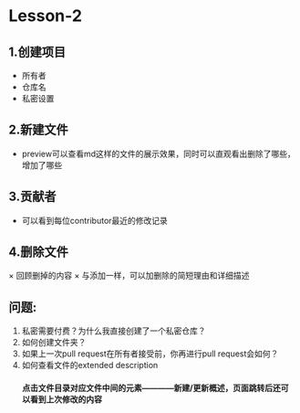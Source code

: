 # Lesson-2

## 1.创建项目
  * 所有者
  * 仓库名
  * 私密设置

## 2.新建文件
  * preview可以查看md这样的文件的展示效果，同时可以直观看出删除了哪些，增加了哪些
  
## 3.贡献者
  * 可以看到每位contributor最近的修改记录
  
## 4.删除文件
  × 回顾删掉的内容
  × 与添加一样，可以加删除的简短理由和详细描述




## 问题:
  1. 私密需要付费？为什么我直接创建了一个私密仓库？
  2. 如何创建文件夹？
  3. 如果上一次pull request在所有者接受前，你再进行pull request会如何？
  4. 如何查看文件的extended description
      #### 点击文件目录对应文件中间的元素————新建/更新概述，页面跳转后还可以看到上次修改的内容
  

